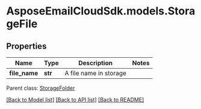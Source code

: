 # AsposeEmailCloudSdk.models.StorageFile

## Properties
Name | Type | Description | Notes
------------ | ------------- | ------------- | -------------
**file_name** | **str** | A file name in storage | 

 Parent class: [StorageFolder](StorageFolder.md)

[[Back to Model list]](README.md#documentation-for-models) [[Back to API list]](README.md#documentation-for-api-endpoints) [[Back to README]](README.md)


